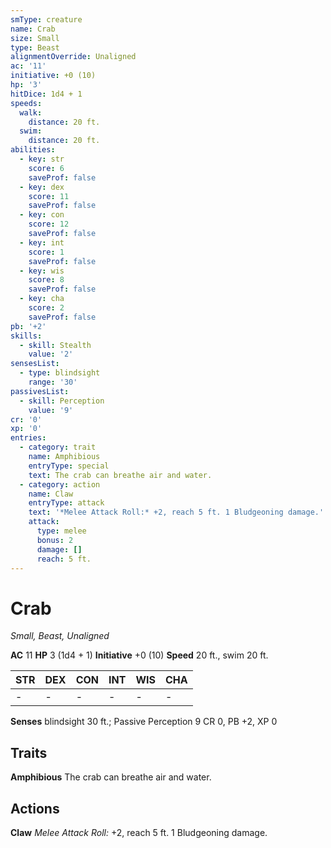 ```yaml
---
smType: creature
name: Crab
size: Small
type: Beast
alignmentOverride: Unaligned
ac: '11'
initiative: +0 (10)
hp: '3'
hitDice: 1d4 + 1
speeds:
  walk:
    distance: 20 ft.
  swim:
    distance: 20 ft.
abilities:
  - key: str
    score: 6
    saveProf: false
  - key: dex
    score: 11
    saveProf: false
  - key: con
    score: 12
    saveProf: false
  - key: int
    score: 1
    saveProf: false
  - key: wis
    score: 8
    saveProf: false
  - key: cha
    score: 2
    saveProf: false
pb: '+2'
skills:
  - skill: Stealth
    value: '2'
sensesList:
  - type: blindsight
    range: '30'
passivesList:
  - skill: Perception
    value: '9'
cr: '0'
xp: '0'
entries:
  - category: trait
    name: Amphibious
    entryType: special
    text: The crab can breathe air and water.
  - category: action
    name: Claw
    entryType: attack
    text: '*Melee Attack Roll:* +2, reach 5 ft. 1 Bludgeoning damage.'
    attack:
      type: melee
      bonus: 2
      damage: []
      reach: 5 ft.
---
```


# Crab
*Small, Beast, Unaligned*

**AC** 11
**HP** 3 (1d4 + 1)
**Initiative** +0 (10)
**Speed** 20 ft., swim 20 ft.

| STR | DEX | CON | INT | WIS | CHA |
| --- | --- | --- | --- | --- | --- |
| - | - | - | - | - | - |

**Senses** blindsight 30 ft.; Passive Perception 9
CR 0, PB +2, XP 0

## Traits

**Amphibious**
The crab can breathe air and water.

## Actions

**Claw**
*Melee Attack Roll:* +2, reach 5 ft. 1 Bludgeoning damage.

